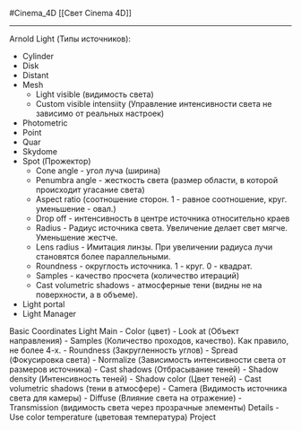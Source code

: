 #Cinema_4D 
[[Свет Cinema 4D]]
_____________
Arnold Light (Типы источников):
 - Cylinder
 - Disk
 - Distant
 - Mesh
	 - Light visible (видимость света)
	 - Custom visible intensiity (Управление интенсивности света не зависимо от реальных настроек)
 - Photometric
 - Point
 - Quar
 - Skydome
 - Spot (Прожектор)
	 - Cone angle - угол луча (ширина)
	 - Penumbra angle - жесткость света (размер области, в которой происходит угасание света)
	 - Aspect ratio (соотношение сторон. 1 - равное соотношение, круг. уменьшение - овал.)
	 - Drop off - интенсивность в центре источника относительно краев
	 - Radius - Радиус источника света. Увеличение делает свет мягче. Уменьшение жестче.
	 - Lens radius - Имитация линзы. При увеличении радиуса лучи становятся более параллельными.
	 - Roundness - округлость источника. 1 - круг. 0 - квадрат.
	 - Samples - качество просчета (количество итераций)
	 - Cast volumetric shadows - атмосферные тени (видны не на поверхности, а в объеме). 
 - Light portal
 - Light Manager
 


Basic
Coordinates
Light
Main
	- Color (цвет)
	- Look at (Объект направления)
	- Samples (Количество проходов, качество). Как правило, не более 4-х.
	- Roundness (Закругленность углов)
	- Spread (Фокусировка света)
	- Normalize (Зависимость интенсивности света от размеров источника)
	- Cast shadows (Отбрасывание теней)
	- Shadow density (Интенсивность теней)
	- Shadow color (Цвет теней)
	- Cast volumetric shadows (тени в атмосфере)
	- Camera (Видимость источника света для камеры)
	- Diffuse (Влияние света на отражение)
	- Transmission (видимость света через прозрачные элементы)
Details
	- Use color temperature (цветовая температура)
Project
